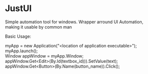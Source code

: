 JustUI
======

  Simple automation tool for windows. Wrapper arround UI Automation, making it usable by common man


 Basic Usage:
 
 myApp = new Application("&lt;location of application executable>");
 <br />
 myApp.launch();
 <br />
 Window appWindow = myApp.Window;
 <br />
 appWindow.Get&lt;Edit>(By.Id(textbox_id))).SetValue(text);
 <br />
 appWindow.Get&lt;Button>(By.Name(button_name)).Click();
